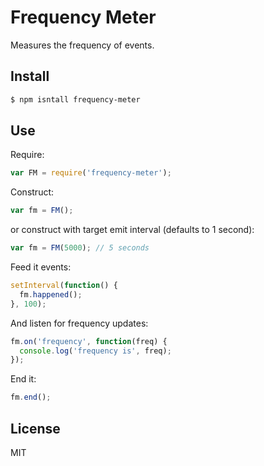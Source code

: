 # Frequency Meter

Measures the frequency of events.


## Install

```bash
$ npm isntall frequency-meter
```


## Use

Require:

```javascript
var FM = require('frequency-meter');
```

Construct:

```javascript
var fm = FM();
```

or construct with target emit interval (defaults to 1 second):

```javascript
var fm = FM(5000); // 5 seconds
```

Feed it events:

```javascript
setInterval(function() {
  fm.happened();
}, 100);
```

And listen for frequency updates:

```javascript
fm.on('frequency', function(freq) {
  console.log('frequency is', freq);
});
```

End it:

```javascript
fm.end();
```

## License

MIT